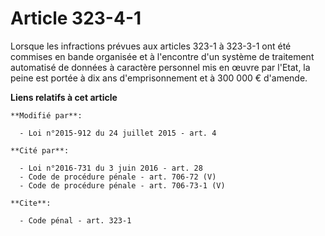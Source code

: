# Article 323-4-1

Lorsque les infractions prévues aux articles 323-1 à 323-3-1 ont été commises en bande organisée et à l'encontre d'un système
de traitement automatisé de données à caractère personnel mis en œuvre par l'Etat, la peine est portée à dix ans
d'emprisonnement et à  300 000 € d'amende.

**Liens relatifs à cet article**

	**Modifié par**:

	  - Loi n°2015-912 du 24 juillet 2015 - art. 4

	**Cité par**:

	  - Loi n°2016-731 du 3 juin 2016 - art. 28
	  - Code de procédure pénale - art. 706-72 (V)
	  - Code de procédure pénale - art. 706-73-1 (V)

	**Cite**:

	  - Code pénal - art. 323-1
